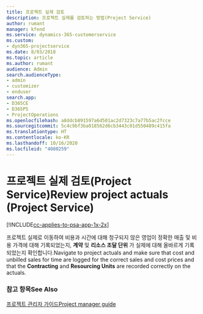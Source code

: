 ```yaml
---
title: 프로젝트 실제 검토
description: 프로젝트 실제를 검토하는 방법(Project Service)
author: rumant
manager: kfend
ms.service: dynamics-365-customerservice
ms.custom:
- dyn365-projectservice
ms.date: 8/03/2018
ms.topic: article
ms.author: rumant
audience: Admin
search.audienceType:
- admin
- customizer
- enduser
search.app:
- D365CE
- D365PS
- ProjectOperations
ms.openlocfilehash: a8ddcb891597a6d501ac2d7323c7a77b5ac2fcce
ms.sourcegitcommit: 5c4c9bf3ba018562d6cb3443c01d550489c415fa
ms.translationtype: HT
ms.contentlocale: ko-KR
ms.lasthandoff: 10/16/2020
ms.locfileid: "4080259"
---
```

# <a name="review-project-actuals-project-service"></a><span data-ttu-id="e1783-103">프로젝트 실제 검토(Project Service)</span><span class="sxs-lookup"><span data-stu-id="e1783-103">Review project actuals (Project Service)</span></span>

[!INCLUDE[cc-applies-to-psa-app-1x-2x](../includes/cc-applies-to-psa-app-1x-2x.md)]

<span data-ttu-id="e1783-104">프로젝트 실제로 이동하여 비용과 시간에 대해 청구되지 않은 영업이 정확한 매출 및 비용 가격에 대해 기록되었는지, **계약** 및 **리소스 조달 단위** 가 실제에 대해 올바르게 기록되었는지 확인합니다.</span><span class="sxs-lookup"><span data-stu-id="e1783-104">Navigate to project actuals and make sure that cost and unbilled sales for time are logged for the correct sales and cost prices and that the **Contracting** and **Resourcing Units** are recorded correctly on the actuals.</span></span>  
  
### <a name="see-also"></a><span data-ttu-id="e1783-105">참고 항목</span><span class="sxs-lookup"><span data-stu-id="e1783-105">See Also</span></span>  
 [<span data-ttu-id="e1783-106">프로젝트 관리자 가이드</span><span class="sxs-lookup"><span data-stu-id="e1783-106">Project manager guide</span></span>](../psa/project-manager-guide.md)
